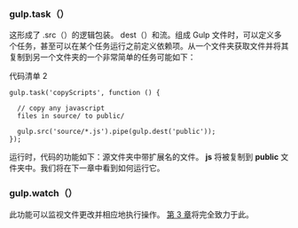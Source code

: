   

### gulp.task（）

这形成了 .src（）的逻辑包装。 dest（）和流。组成 Gulp 文件时，可以定义多个任务，甚至可以在某个任务运行之前定义依赖项。从一个文件夹获取文件并将其复制到另一个文件夹的一个非常简单的任务可能如下：

代码清单 2

```
gulp.task('copyScripts', function () {

  // copy any javascript
  files in source/ to public/

  gulp.src('source/*.js').pipe(gulp.dest('public'));
});

```

运行时，代码的功能如下：源文件夹中带扩展名的文件。 **js** 将被复制到 **public** 文件夹中。我们将在下一章中看到如何运行它。

### gulp.watch（）

此功能可以监视文件更改并相应地执行操作。 [第 3 章](../Text/gulp-19.html#_Chapter_3_Watching)将完全致力于此。